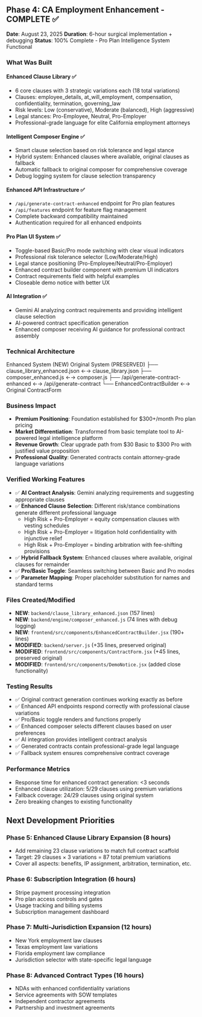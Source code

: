 
## Phase 4: CA Employment Enhancement - COMPLETE ✅
**Date**: August 23, 2025
**Duration**: 6-hour surgical implementation + debugging
**Status**: 100% Complete - Pro Plan Intelligence System Functional

### What Was Built

#### Enhanced Clause Library ✅
- 6 core clauses with 3 strategic variations each (18 total variations)
- Clauses: employee_details, at_will_employment, compensation, confidentiality, termination, governing_law
- Risk levels: Low (conservative), Moderate (balanced), High (aggressive)
- Legal stances: Pro-Employee, Neutral, Pro-Employer
- Professional-grade language for elite California employment attorneys

#### Intelligent Composer Engine ✅
- Smart clause selection based on risk tolerance and legal stance
- Hybrid system: Enhanced clauses where available, original clauses as fallback
- Automatic fallback to original composer for comprehensive coverage
- Debug logging system for clause selection transparency

#### Enhanced API Infrastructure ✅  
- `/api/generate-contract-enhanced` endpoint for Pro plan features
- `/api/features` endpoint for feature flag management
- Complete backward compatibility maintained
- Authentication required for all enhanced endpoints

#### Pro Plan UI System ✅
- Toggle-based Basic/Pro mode switching with clear visual indicators
- Professional risk tolerance selector (Low/Moderate/High)
- Legal stance positioning (Pro-Employee/Neutral/Pro-Employer) 
- Enhanced contract builder component with premium UI indicators
- Contract requirements field with helpful examples
- Closeable demo notice with better UX

#### AI Integration ✅
- Gemini AI analyzing contract requirements and providing intelligent clause selection
- AI-powered contract specification generation
- Enhanced composer receiving AI guidance for professional contract assembly

### Technical Architecture
Enhanced System (NEW)              Original System (PRESERVED)
├── clause_library_enhanced.json   ←→  clause_library.json
├── composer_enhanced.js            ←→  composer.js
├── /api/generate-contract-enhanced ←→  /api/generate-contract
└── EnhancedContractBuilder         ←→  Original ContractForm

### Business Impact
- **Premium Positioning**: Foundation established for $300+/month Pro plan pricing
- **Market Differentiation**: Transformed from basic template tool to AI-powered legal intelligence platform
- **Revenue Growth**: Clear upgrade path from $30 Basic to $300 Pro with justified value proposition
- **Professional Quality**: Generated contracts contain attorney-grade language variations

### Verified Working Features
- ✅ **AI Contract Analysis**: Gemini analyzing requirements and suggesting appropriate clauses
- ✅ **Enhanced Clause Selection**: Different risk/stance combinations generate different professional language
  - High Risk + Pro-Employer = equity compensation clauses with vesting schedules
  - High Risk + Pro-Employer = litigation hold confidentiality with injunctive relief
  - High Risk + Pro-Employer = binding arbitration with fee-shifting provisions
- ✅ **Hybrid Fallback System**: Enhanced clauses where available, original clauses for remainder
- ✅ **Pro/Basic Toggle**: Seamless switching between Basic and Pro modes
- ✅ **Parameter Mapping**: Proper placeholder substitution for names and standard terms

### Files Created/Modified
- **NEW**: `backend/clause_library_enhanced.json` (157 lines)
- **NEW**: `backend/engine/composer_enhanced.js` (74 lines with debug logging)
- **NEW**: `frontend/src/components/EnhancedContractBuilder.jsx` (190+ lines)
- **MODIFIED**: `backend/server.js` (+35 lines, preserved original)
- **MODIFIED**: `frontend/src/components/ContractForm.jsx` (+45 lines, preserved original)
- **MODIFIED**: `frontend/src/components/DemoNotice.jsx` (added close functionality)

### Testing Results
- ✅ Original contract generation continues working exactly as before
- ✅ Enhanced API endpoints respond correctly with professional clause variations
- ✅ Pro/Basic toggle renders and functions properly
- ✅ Enhanced composer selects different clauses based on user preferences
- ✅ AI integration provides intelligent contract analysis
- ✅ Generated contracts contain professional-grade legal language
- ✅ Fallback system ensures comprehensive contract coverage

### Performance Metrics
- Response time for enhanced contract generation: <3 seconds
- Enhanced clause utilization: 5/29 clauses using premium variations
- Fallback coverage: 24/29 clauses using original system
- Zero breaking changes to existing functionality

## Next Development Priorities

### Phase 5: Enhanced Clause Library Expansion (8 hours)
- Add remaining 23 clause variations to match full contract scaffold
- Target: 29 clauses × 3 variations = 87 total premium variations
- Cover all aspects: benefits, IP assignment, arbitration, termination, etc.

### Phase 6: Subscription Integration (6 hours)  
- Stripe payment processing integration
- Pro plan access controls and gates
- Usage tracking and billing systems
- Subscription management dashboard

### Phase 7: Multi-Jurisdiction Expansion (12 hours)
- New York employment law clauses
- Texas employment law variations  
- Florida employment law compliance
- Jurisdiction selector with state-specific legal language

### Phase 8: Advanced Contract Types (16 hours)
- NDAs with enhanced confidentiality variations
- Service agreements with SOW templates
- Independent contractor agreements
- Partnership and investment agreements
